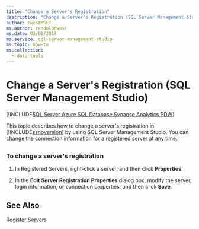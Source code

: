 ```yaml
---
title: "Change a Server's Registration"
description: "Change a Server's Registration (SQL Server Management Studio)"
author: rwestMSFT
ms.author: randolphwest
ms.date: 03/01/2017
ms.service: sql-server-management-studio
ms.topic: how-to
ms.collection:
  - data-tools
---
```


# Change a Server's Registration (SQL Server Management Studio)

[!INCLUDE[SQL Server Azure SQL Database Synapse Analytics PDW](../includes/applies-to-version/sql-asdb-asdbmi-asa-pdw.md)]

This topic describes how to change a server's registration in [!INCLUDE[ssnoversion](../includes/ssnoversion-md.md)] by using SQL Server Management Studio. You can change the connection information for a registered server at any time.

## <a name="SSMSProcedure"></a>

### To change a server's registration

1. In Registered Servers, right-click a server, and then click **Properties**.

2. In the **Edit Server Registration Properties** dialog box, modify the server, login information, or connection properties, and then click **Save**.

## See Also

[Register Servers](register-servers.md)
